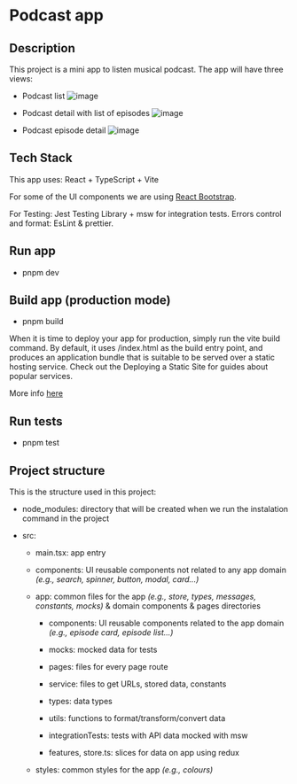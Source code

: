 # Podcast app

## Description

This project is a mini app to listen musical podcast. The app will have three views:

- Podcast list
 ![image](https://github.com/EncarnaAmoros/podcaster/assets/7465602/121102a1-5bd0-4e78-b09d-3506702660df)

- Podcast detail with list of episodes
  ![image](https://github.com/EncarnaAmoros/podcaster/assets/7465602/9c1b03d5-b3f2-4402-bcb1-2bb3a4e55b37)

- Podcast episode detail
  ![image](https://github.com/EncarnaAmoros/podcaster/assets/7465602/f7e81753-14b1-4f1f-8e54-1295a654d825)

## Tech Stack

This app uses: React + TypeScript + Vite

For some of the UI components we are using [React Bootstrap](https://react-bootstrap.netlify.app/).

For Testing: Jest Testing Library + msw for integration tests. Errors control and format: EsLint & prettier.

## Run app

- pnpm dev

## Build app (production mode)

- pnpm build

When it is time to deploy your app for production, simply run the vite build command. By default, it uses <root>/index.html as the build entry point, and produces an application bundle that is suitable to be served over a static hosting service. Check out the Deploying a Static Site for guides about popular services.

More info [here](https://vitejs.dev/guide/build/#:~:text=When%20it%20is%20time%20to,for%20guides%20about%20popular%20services.)

## Run tests

- pnpm test

## Project structure

This is the structure used in this project:

- node_modules: directory that will be created when we run the instalation command in the project

- src:

  - main.tsx: app entry

  - components: UI reusable components not related to any app domain _(e.g., search, spinner, button, modal, card...)_

  - app: common files for the app _(e.g., store, types, messages, constants, mocks)_ & domain components & pages directories

    - components: UI reusable components related to the app domain _(e.g., episode card, episode list...)_

    - mocks: mocked data for tests

    - pages: files for every page route

    - service: files to get URLs, stored data, constants

    - types: data types

    - utils: functions to format/transform/convert data

    - integrationTests: tests with API data mocked with msw

    - features, store.ts: slices for data on app using redux

  - styles: common styles for the app _(e.g., colours)_
